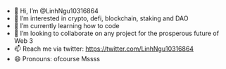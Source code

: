 - 👋 Hi, I’m @LinhNgu10316864
- 👀 I’m interested in crypto, defi, blockchain, staking and DAO
- 🌱 I’m currently learning how to code
- 💞️ I’m looking to collaborate on any project for the prosperous future of Web 3
- 📫 Reach me via twitter: https://twitter.com/LinhNgu10316864 
- 😄 Pronouns: ofcourse Mssss

<!---
LinhNgu10316864/LinhNgu10316864 is a ✨ special ✨ repository because its `README.md` (this file) appears on your GitHub profile.
You can click the Preview link to take a look at your changes.
--->
